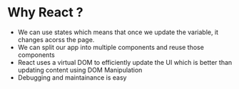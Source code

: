 # Why React ?
- We can use states which means that once we update the variable, it changes acorss the page.
- We can split our app into multiple components and reuse those components
- React uses a virtual DOM to efficiently update the UI which is better than updating content using DOM Manipulation
- Debugging and maintainance is easy